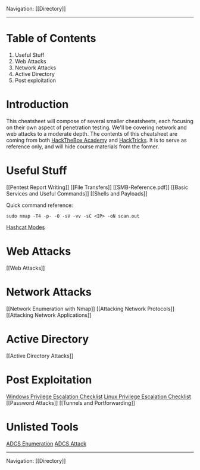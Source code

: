 Navigation: [[Directory]]

---
# Table of Contents
1. Useful Stuff
2. Web Attacks
3. Network Attacks
4. Active Directory
5. Post exploitation
# Introduction
This cheatsheet will compose of several smaller cheatsheets, each focusing on their own aspect of penetration testing. We'll be covering network and web attacks to a moderate depth. The contents of this cheatsheet are coming from both [HackTheBox Academy](https://academy.hackthebox.com/) and [HackTricks](https://book.hacktricks.xyz/). It is to serve as reference only, and will hide course materials from the former.
# Useful Stuff
[[Pentest Report Writing]]
[[File Transfers]]
[[SMB-Reference.pdf]]
[[Basic Services and Useful Commands]]
[[Shells and Payloads]]

Quick command reference:
```shell
sudo nmap -T4 -p- -O -sV -vv -sC <IP> -oN scan.out
```
[Hashcat Modes](https://hashcat.net/wiki/doku.php?id=example_hashes)

# Web Attacks
[[Web Attacks]]
# Network Attacks
[[Network Enumeration with Nmap]]
[[Attacking Network Protocols]]
[[Attacking Network Applications]]
# Active Directory
[[Active Directory Attacks]]
# Post Exploitation
[Windows Privilege Escalation Checklist](https://book.hacktricks.xyz/windows-hardening/checklist-windows-privilege-escalation)
[Linux Privilege Escalation Checklist](https://book.hacktricks.xyz/linux-hardening/linux-privilege-escalation-checklist)
[[Password Attacks]]
[[Tunnels and Portforwarding]]
# Unlisted Tools
[ADCS Enumeration](https://github.com/GhostPack/Certify)
[ADCS Attack](https://github.com/ly4k/Certipy)


---
Navigation: [[Directory]]